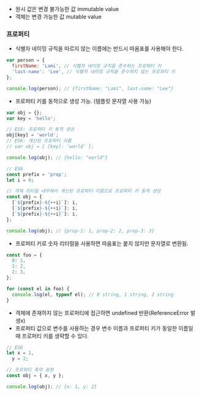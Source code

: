- 원시 값은 변경 불가능한 값 immutable value
- 객체는 변경 가능한 값 mutable value

### 프로퍼티

- 식별자 네이밍 규칙을 따르지 않는 이름에는 반드시 따옴표를 사용해야 한다.

```jsx
var person = {
  firstName: 'Lami', // 식별자 네이밍 규칙을 준수하는 프로퍼티 키
  'last-name': 'Lee', // 식별자 네이밍 규칙을 준수하지 않는 프로퍼티 키
};

console.log(person); // {firstName: "Lami", last-name: "Lee"}
```

- 프로퍼티 키를 동적으로 생성 가능. (템플릿 문자열 사용 가능)

```jsx
var obj = {};
var key = 'hello';

// ES5: 프로퍼티 키 동적 생성
obj[key] = 'world';
// ES6: 계산된 프로퍼티 이름
// var obj = { [key]: 'world' };

console.log(obj); // {hello: "world"}
```

```jsx
// ES6
const prefix = 'prop';
let i = 0;

// 객체 리터럴 내부에서 계산된 프로퍼티 이름으로 프로퍼티 키 동적 생성
const obj = {
  [`${prefix}-${++i}`]: i,
  [`${prefix}-${++i}`]: i,
  [`${prefix}-${++i}`]: i,
};

console.log(obj); // {prop-1: 1, prop-2: 2, prop-3: 3}
```

- 프로퍼티 키로 숫자 리터럴을 사용하면 따옴표는 붙지 않지만 문자열로 변환됨.

```jsx
const foo = {
  0: 1,
  1: 2,
  2: 3,
};

for (const el in foo) {
  console.log(el, typeof el); // 0 string, 1 string, 2 string
}
```

- 객체에 존재하지 않는 프로퍼티에 접근하면 undefined 반환(ReferenceError 발생x)
- 프로퍼티 값으로 변수를 사용하는 경우 변수 이름과 프로퍼티 키가 동일한 이름일 때 프로퍼티 키를 생략할 수 있다.

```jsx
// ES6
let x = 1,
  y = 2;

// 프로퍼티 축약 표현
const obj = { x, y };

console.log(obj); // {x: 1, y: 2}
```
